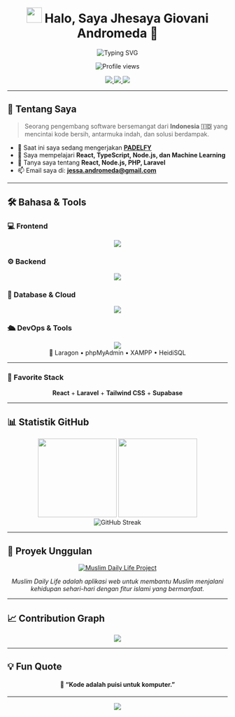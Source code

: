 <!-- Header -->
<h1 align="center">
  <img src="https://media.giphy.com/media/hvRJCLFzcasrR4ia7z/giphy.gif" width="35px">
  Halo, Saya <b>Jhesaya Giovani Andromeda</b> 👋
</h1>

<!-- Centered Typing SVG -->
<div align="center">
  <img src="https://readme-typing-svg.herokuapp.com?font=Fira+Code&weight=500&pause=1000&color=2E9598&width=480&center=true&vCenter=true&lines=Full-Stack+Developer;UI%2FUX+Enthusiast;Open+Source+Contributor;Always+Learning+New+Things" alt="Typing SVG" />
</div>

<!-- Profile Views -->
<p align="center">
  <img src="https://komarev.com/ghpvc/?username=jhesayaa&style=flat-square&color=2E9598" alt="Profile views" />
</p>

<!-- Social Links -->
<p align="center">
  <a href="https://www.linkedin.com/in/jhesaya-giovani-andromeda/">
    <img src="https://img.shields.io/badge/LinkedIn-0077B5?style=for-the-badge&logo=linkedin&logoColor=white" />
  </a>
  <a href="https://www.instagram.com/jhesayaa/">
    <img src="https://img.shields.io/badge/Instagram-E4405F?style=for-the-badge&logo=instagram&logoColor=white" />
  </a>
  <a href="https://muslimdailylife.org/">
    <img src="https://img.shields.io/badge/Muslim_Daily_Life-1A936F?style=for-the-badge&logo=php&logoColor=white" />
  </a>
</p>


---

## 🚀 Tentang Saya
> Seorang pengembang software bersemangat dari **Indonesia 🇮🇩** yang mencintai kode bersih, antarmuka indah, dan solusi berdampak.

- 🔭 Saat ini saya sedang mengerjakan **[PADELFY](#)**
- 🌱 Saya mempelajari **React, TypeScript, Node.js, dan Machine Learning**
- 💬 Tanya saya tentang **React, Node.js, PHP, Laravel**
- 📫 Email saya di: **jessa.andromeda@gmail.com**

---

## 🛠️ Bahasa & Tools

### 💻 Frontend
<div align="center">
  <img src="https://skillicons.dev/icons?i=react,typescript,javascript,html,css,tailwind,figma&perline=7" />
</div>

### ⚙️ Backend
<div align="center">
  <img src="https://skillicons.dev/icons?i=laravel,nodejs,express,python&perline=7" />
</div>

### 🧰 Database & Cloud
<div align="center">
  <img src="https://skillicons.dev/icons?i=supabase,postgres&perline=7" />
</div>

### 🛳️ DevOps & Tools
<div align="center">
  <img src="https://skillicons.dev/icons?i=docker,git&perline=7" />
  <br>
  🧩 Laragon • phpMyAdmin • XAMPP • HeidiSQL
</div>

---

### 🎨 Favorite Stack
<div align="center">
  <b>React</b> + <b>Laravel</b> + <b>Tailwind CSS</b> + <b>Supabase</b>
</div>




---

## 📊 Statistik GitHub
<div align="center">
  <img height="180em" src="https://github-readme-stats.vercel.app/api?username=jhesayaa&show_icons=true&theme=tokyonight&include_all_commits=true&count_private=true" />
  <img height="180em" src="https://github-readme-stats.vercel.app/api/top-langs/?username=jhesayaa&layout=compact&langs_count=8&theme=tokyonight" />
</div>

<div align="center">
  <img src="https://streak-stats.demolab.com?user=jhesayaa&theme=tokyonight&border_radius=5" alt="GitHub Streak" />
</div>

---

## 🌟 Proyek Unggulan
<div align="center">
  <a href="https://muslimdailylife.org/">
    <img src="https://img.shields.io/badge/Muslim_Daily_Life-Islamic_Web_App-1a936f?style=for-the-badge&logo=php" alt="Muslim Daily Life Project" />
  </a>
  <p><i>Muslim Daily Life adalah aplikasi web untuk membantu Muslim menjalani kehidupan sehari-hari dengan fitur islami yang bermanfaat.</i></p>
</div>

---

## 📈 Contribution Graph
<div align="center">
  <img src="https://github-readme-activity-graph.vercel.app/graph?username=jhesayaa&theme=tokyo-night&radius=8" />
</div>

---

## 💡 Fun Quote
<div align="center">
  <h4>📝 “Kode adalah puisi untuk komputer.”</h4>
</div>

---

<div align="center">
  <a href="https://github.com/jhesayaa">
    <img src="https://img.shields.io/badge/Made%20with%20❤️%20by-Jhesaya%20Giovani%20Andromeda-2E9598?style=for-the-badge" />
  </a>
</div>
